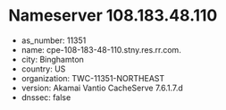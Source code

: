 # Nameserver 108.183.48.110

* as_number: 11351
* name: cpe-108-183-48-110.stny.res.rr.com.
* city: Binghamton
* country: US
* organization: TWC-11351-NORTHEAST
* version: Akamai Vantio CacheServe 7.6.1.7.d
* dnssec: false
